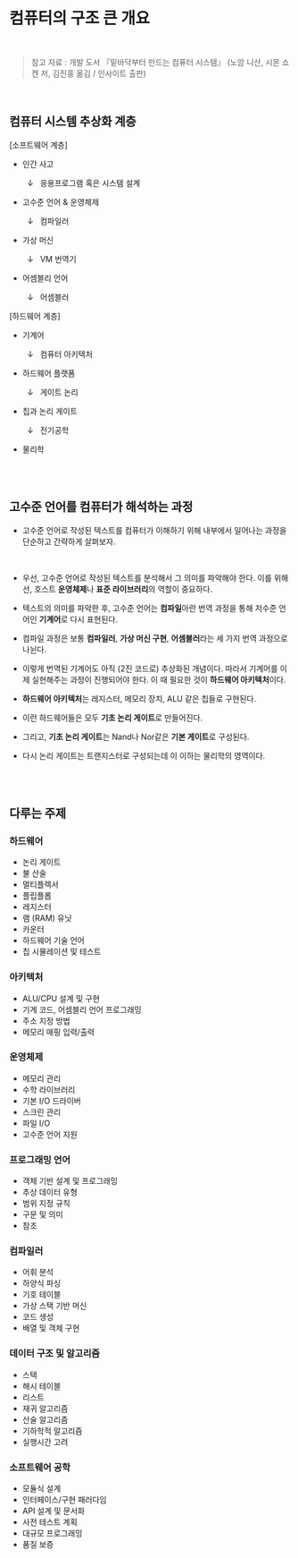 # 컴퓨터의 구조 큰 개요

<br/>

> 참고 자료 : 개발 도서 『밑바닥부터 만드는 컴퓨터 시스템』 (노암 니산, 시몬 쇼켄 저, 김진홍 옮김 / 인사이트 출판)

<br/>

## 컴퓨터 시스템 추상화 계층

[소프트웨어 계층]

* 인간 사고

    &nbsp; ↓ &nbsp; 응용프로그램 혹은 시스템 설계 

* 고수준 언어 & 운영체제

    &nbsp; ↓ &nbsp; 컴파일러

* 가상 머신

    &nbsp; ↓ &nbsp; VM 번역기

* 어셈블리 언어

    &nbsp; ↓ &nbsp; 어셈블러

[하드웨어 계층]

* 기계어

    &nbsp; ↓ &nbsp; 컴퓨터 아키텍처

* 하드웨어 플랫폼

    &nbsp; ↓ &nbsp; 게이트 논리

* 칩과 논리 게이트

    &nbsp; ↓ &nbsp; 전기공학

* 물리학

<br/><br/>

## 고수준 언어를 컴퓨터가 해석하는 과정

* 고수준 언어로 작성된 텍스트를 컴퓨터가 이해하기 위해 내부에서 일어나는 과정을 단순하고 간략하게 살펴보자.

<br/>

* 우선, 고수준 언어로 작성된 텍스트를 분석해서 그 의미를 파악해야 한다. 이를 위해선, 호스트 <strong>운영체제</strong>나 <strong>표준 라이브러리</strong>의 역할이 중요하다.

* 텍스트의 의미를 파악한 후, 고수준 언어는 <strong>컴파일</strong>아란 번역 과정을 통해 저수준 언어인 <strong>기계어</strong>로 다시 표현된다.

* 컴파일 과정은 보통 <strong>컴파일러</strong>, <strong>가상 머신 구현</strong>, <strong>어셈블러</strong>라는 세 가지 번역 과정으로 나뉜다.

* 이렇게 번역된 기계어도 아직 (2진 코드로) 추상화된 개념이다. 따라서 기계어를 이제 실현해주는 과정이 진행되어야 한다. 이 때 필요한 것이 <strong>하드웨어 아키텍처</strong>이다.

* <strong>하드웨어 아키텍처</strong>는 레지스터, 메모리 장치, ALU 같은 칩들로 구현된다.

* 이런 하드웨어들은 모두 <strong>기초 논리 게이트</strong>로 만들어진다.

* 그리고, <strong>기초 논리 게이트</strong>는 Nand나 Nor같은 <strong>기본 게이트</strong>로 구성된다.

* 다시 논리 게이트는 트랜지스터로 구성되는데 이 이하는 물리학의 영역이다.

<br/><br/>

## 다루는 주제

### 하드웨어

- 논리 게이트
- 불 산술
- 멀티플렉서
- 플립플롭
- 레지스터
- 램 (RAM) 유닛
- 카운터
- 하드웨어 기술 언어
- 칩 시뮬레이션 및 테스트

### 아키텍처

- ALU/CPU 설계 및 구현
- 기계 코드, 어셈블리 언어 프로그래밍
- 주소 지정 방법
- 메모리 매핑 입력/출력

### 운영체제

- 메모리 관리
- 수학 라이브러리
- 기본 I/O 드라이버
- 스크린 관리
- 파일 I/O
- 고수준 언어 지원

### 프로그래밍 언어

- 객체 기반 설계 및 프로그래밍
- 추상 데이터 유형
- 범위 지정 규칙
- 구문 및 의미
- 참조

### 컴파일러

- 어휘 분석
- 하양식 파싱
- 기호 테이블
- 가상 스택 기반 머신
- 코드 생성
- 배열 및 객체 구현

### 데이터 구조 및 알고리즘

- 스택
- 해시 테이블
- 리스트
- 재귀 알고리즘
- 산술 알고리즘
- 기하학적 알고리즘
- 실행시간 고려

### 소프트웨어 공학

- 모듈식 설계
- 인터페이스/구현 패러다임
- API 설계 및 문서화
- 사전 테스트 계획
- 대규모 프로그래밍
- 품질 보증

<br/><br/>

##